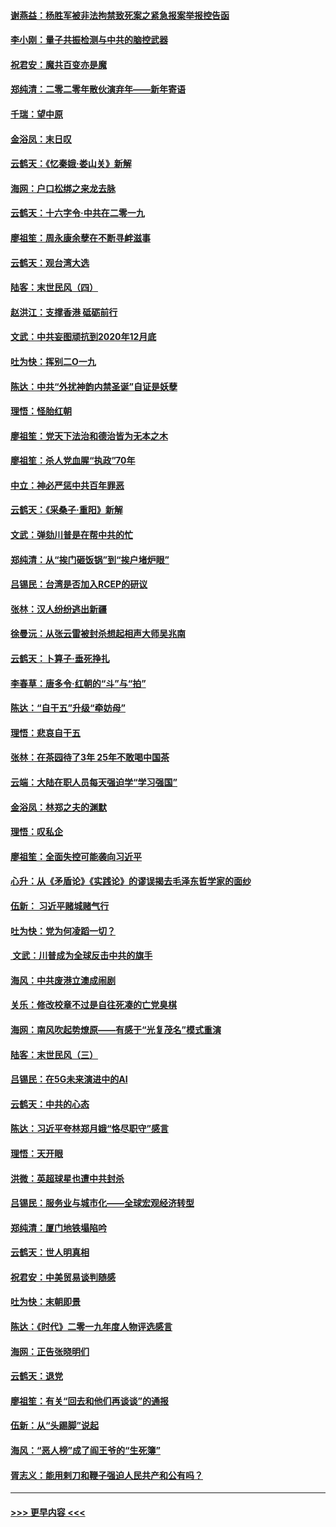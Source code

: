 #### [谢燕益：杨胜军被非法拘禁致死案之紧急报案举报控告函](../pages/nsc993/n11756134.md?t=01010422) 
#### [李小刚：量子共振检测与中共的脑控武器](../pages/nsc993/n11754518.md?t=01010422) 
#### [祝君安：魔共百变亦是魔](../pages/nsc993/n11754469.md?t=01010422) 
#### [郑纯清：二零二零年散伙演弃年——新年寄语](../pages/nsc993/n11754195.md?t=01010422) 
#### [千瑞：望中原](../pages/nsc993/n11754159.md?t=01010422) 
#### [金浴凤：末日叹](../pages/nsc993/n11752359.md?t=01010422) 
#### [云鹤天：《忆秦娥‧娄山关》新解](../pages/nsc993/n11752348.md?t=01010422) 
#### [海网：户口松绑之来龙去脉](../pages/nsc993/n11752328.md?t=01010422) 
#### [云鹤天：十六字令‧中共在二零一九](../pages/nsc993/n11752305.md?t=01010422) 
#### [廖祖笙：周永康余孽在不断寻衅滋事](../pages/nsc993/n11751013.md?t=01010422) 
#### [云鹤天：观台湾大选](../pages/nsc993/n11751007.md?t=01010422) 
#### [陆客：末世民风（四）](../pages/nsc993/n11749203.md?t=01010422) 
#### [赵洪江：支撑香港 砥砺前行](../pages/nsc993/n11748482.md?t=01010422) 
#### [文武：中共妄图顽抗到2020年12月底](../pages/nsc993/n11748446.md?t=01010422) 
#### [吐为快：挥别二O一九](../pages/nsc993/n11748411.md?t=01010422) 
#### [陈达：中共“外扰神韵内禁圣诞”自证是妖孽](../pages/nsc993/n11748226.md?t=01010422) 
#### [理悟：怪胎红朝](../pages/nsc993/n11748206.md?t=01010422) 
#### [廖祖笙：党天下法治和德治皆为无本之木](../pages/nsc993/n11748135.md?t=01010422) 
#### [廖祖笙：杀人党血腥“执政”70年](../pages/nsc993/n11745144.md?t=01010422) 
#### [中立：神必严惩中共百年罪恶](../pages/nsc993/n11744970.md?t=01010422) 
#### [云鹤天：《采桑子‧重阳》新解](../pages/nsc993/n11744948.md?t=01010422) 
#### [文武：弹劾川普是在帮中共的忙](../pages/nsc993/n11744758.md?t=01010422) 
#### [郑纯清：从“挨门砸饭锅”到“挨户堵炉眼”](../pages/nsc993/n11744745.md?t=01010422) 
#### [吕锡民：台湾是否加入RCEP的研议](../pages/nsc993/n11744701.md?t=01010422) 
#### [张林：汉人纷纷逃出新疆](../pages/nsc993/n11743530.md?t=01010422) 
#### [徐曼沅：从张云雷被封杀想起相声大师吴兆南](../pages/nsc993/n11741816.md?t=01010422) 
#### [云鹤天：卜算子‧垂死挣扎](../pages/nsc993/n11739956.md?t=01010422) 
#### [李春草：唐多令‧红朝的“斗”与“拍”](../pages/nsc993/n11739830.md?t=01010422) 
#### [陈达：“自干五”升级“牵妨母”](../pages/nsc993/n11739724.md?t=01010422) 
#### [理悟：悲哀自干五](../pages/nsc993/n11739547.md?t=01010422) 
#### [张林：在茶园待了3年 25年不敢喝中国茶](../pages/nsc993/n11739240.md?t=01010422) 
#### [云端：大陆在职人员每天强迫学“学习强国”](../pages/nsc993/n11738735.md?t=01010422) 
#### [金浴凤：林郑之夫的渊默](../pages/nsc993/n11737735.md?t=01010422) 
#### [理悟：叹私企](../pages/nsc993/n11737715.md?t=01010422) 
#### [廖祖笙：全面失控可能袭向习近平](../pages/nsc993/n11737704.md?t=01010422) 
#### [心升：从《矛盾论》《实践论》的谬误揭去毛泽东哲学家的面纱](../pages/nsc993/n11736962.md?t=01010422) 
#### [伍新： 习近平赌城赌气行](../pages/nsc993/n11736929.md?t=01010422) 
#### [吐为快：党为何凌蹈一切？](../pages/nsc993/n11736915.md?t=01010422) 
#### [ 文武：川普成为全球反击中共的旗手](../pages/nsc993/n11736882.md?t=01010422) 
#### [海风：中共废港立澳成闹剧](../pages/nsc993/n11735857.md?t=01010422) 
#### [关乐：修改校章不过是自往死凑的亡党臭棋](../pages/nsc993/n11735097.md?t=01010422) 
#### [海网：南风吹起势燎原——有感于“光复茂名”模式重演](../pages/nsc993/n11732308.md?t=01010422) 
#### [陆客：末世民风（三）](../pages/nsc993/n11732211.md?t=01010422) 
#### [吕锡民：在5G未来演进中的AI](../pages/nsc993/n11730010.md?t=01010422) 
#### [云鹤天：中共的心态](../pages/nsc993/n11729906.md?t=01010422) 
#### [陈达：习近平夸林郑月娥“恪尽职守”感言](../pages/nsc993/n11729881.md?t=01010422) 
#### [理悟：天开眼](../pages/nsc993/n11729699.md?t=01010422) 
#### [洪微：英超球星也遭中共封杀](../pages/nsc993/n11727243.md?t=01010422) 
#### [吕锡民：服务业与城市化——全球宏观经济转型](../pages/nsc993/n11725845.md?t=01010422) 
#### [郑纯清：厦门地铁塌陷吟](../pages/nsc993/n11725813.md?t=01010422) 
#### [云鹤天：世人明真相](../pages/nsc993/n11725621.md?t=01010422) 
#### [祝君安：中美贸易谈判随感](../pages/nsc993/n11725609.md?t=01010422) 
#### [吐为快：末朝即景](../pages/nsc993/n11723365.md?t=01010422) 
#### [陈达：《时代》二零一九年度人物评选感言](../pages/nsc993/n11723337.md?t=01010422) 
#### [海网：正告张晓明们](../pages/nsc993/n11723228.md?t=01010422) 
#### [云鹤天：退党](../pages/nsc993/n11723056.md?t=01010422) 
#### [廖祖笙：有关“回去和他们再谈谈”的通报](../pages/nsc993/n11722442.md?t=01010422) 
#### [伍新：从“头踢脚”说起](../pages/nsc993/n11722429.md?t=01010422) 
#### [海风：“恶人榜”成了阎王爷的“生死簿”](../pages/nsc993/n11722272.md?t=01010422) 
#### [胥志义：能用剌刀和鞭子强迫人民共产和公有吗？](../pages/nsc993/n11720569.md?t=01010422) 

----
#### [ >>> 更早内容 <<< ](../indexes/nsc993-earlier.md)
